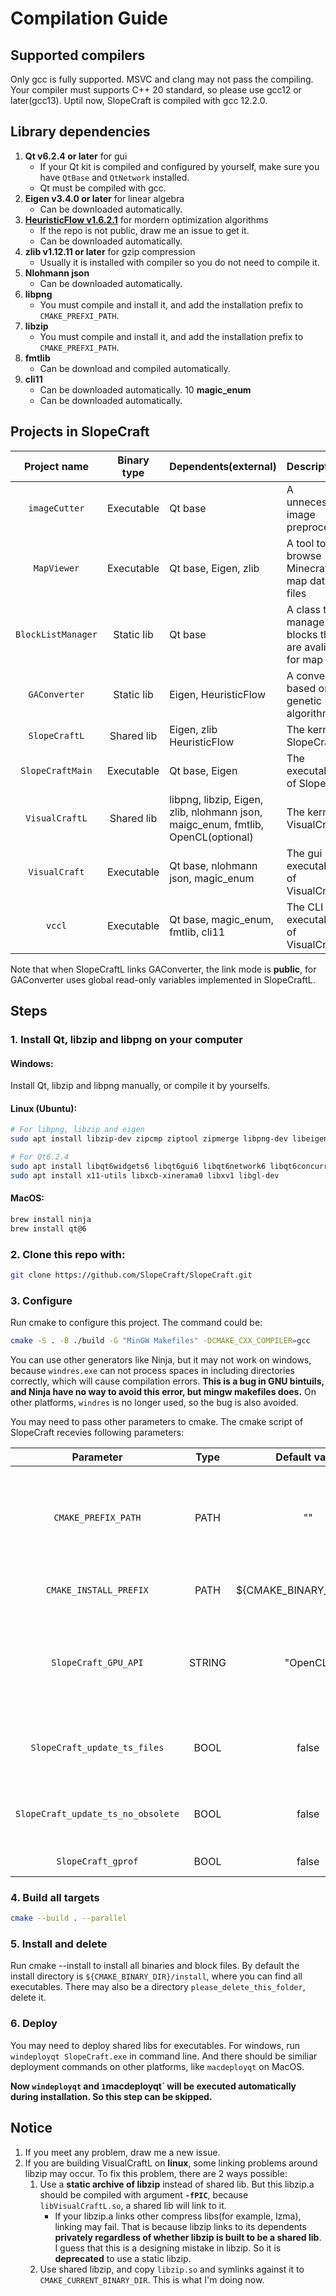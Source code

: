 # Compilation Guide

## Supported compilers

Only gcc is fully supported. MSVC and clang may not pass the compiling. Your compiler must supports C++ 20 standard, so please use gcc12 or later(gcc13). Uptil now, SlopeCraft is compiled with gcc 12.2.0.

## Library dependencies

1. **Qt v6.2.4 or later** for gui
     - If your Qt kit is compiled and configured by yourself, make sure you have `QtBase` and `QtNetwork` installed.
     - Qt must be compiled with gcc.
2. **Eigen v3.4.0 or later** for linear algebra
      - Can be downloaded automatically.
3. [**HeuristicFlow v1.6.2.1**](github.com/ToKiNoBug/HeuristicFlow.git) for mordern optimization algorithms
      - If the repo is not public, draw me an issue to get it.
      - Can be downloaded automatically.
4. **zlib v1.12.11 or later** for gzip compression
      - Usually it is installed with compiler so you do not need to compile it.
5. **Nlohmann json**
      - Can be downloaded automatically.
6. **libpng**
      - You must compile and install it, and add the installation prefix to `CMAKE_PREFXI_PATH`.
7. **libzip**
      - You must compile and install it, and add the installation prefix to `CMAKE_PREFXI_PATH`.
8. **fmtlib**
      - Can be download and compiled automatically.
9.  **cli11**
    - Can be downloaded automatically.
10 **magic_enum**
    - Can be downloaded automatically.

## Projects in SlopeCraft

|    Project name    | Binary type | Dependents(external)                                                             | Description                                              |
| :----------------: | :---------: | :------------------------------------------------------------------------------- | :------------------------------------------------------- |
|   `imageCutter`    | Executable  | Qt base                                                                          | A unnecessary image preprocesser                         |
|    `MapViewer`     | Executable  | Qt base, Eigen, zlib                                                             | A tool to browse Minecraft map data files                |
| `BlockListManager` | Static lib  | Qt base                                                                          | A class to manage blocks that are avaliable for map arts |
|   `GAConverter`    | Static lib  | Eigen, HeuristicFlow                                                             | A converter based on genetic algorithm                   |
|   `SlopeCraftL`    | Shared lib  | Eigen, zlib HeuristicFlow                                                        | The kernel of SlopeCraft                                 |
|  `SlopeCraftMain`  | Executable  | Qt base, Eigen                                                                   | The executable of SlopeCraft                             |
|   `VisualCraftL`   | Shared lib  | libpng, libzip, Eigen, zlib, nlohmann json, maigc_enum, fmtlib, OpenCL(optional) | The kernel of VisualCraft                                |
|   `VisualCraft`    | Executable  | Qt base,  nlohmann json, magic_enum                                              | The gui executable of VisualCraft                        |
|       `vccl`       | Executable  | Qt base, magic_enum, fmtlib, cli11                                               | The CLI executable of VisualCraft                        |

Note that when SlopeCraftL links GAConverter, the link mode is **public**, for GAConverter uses global read-only variables implemented in SlopeCraftL.

## Steps

### 1. Install Qt, libzip and libpng on your computer

#### Windows:

Install Qt, libzip and libpng manually, or compile it by yourselfs.

#### Linux (Ubuntu):
```bash
# For libpng, libzip and eigen
sudo apt install libzip-dev zipcmp ziptool zipmerge libpng-dev libeigen3-dev

# For Qt6.2.4
sudo apt install libqt6widgets6 libqt6gui6 libqt6network6 libqt6concurrent6 qt6-base-dev qt6-tools-dev-tools qt6-tools-dev qt6-l10n-tools
sudo apt install x11-utils libxcb-xinerama0 libxv1 libgl-dev
```

#### MacOS:
```bash
brew install ninja
brew install qt@6
```

### 2. Clone this repo with:

```bash
git clone https://github.com/SlopeCraft/SlopeCraft.git
```
### 3. Configure
Run cmake to configure this project. The command could be:
```bash
cmake -S . -B ./build -G "MinGW Makefiles" -DCMAKE_CXX_COMPILER=gcc 
```
You can use other generators like Ninja, but it may not work on windows, because `windres.exe` can not process spaces in including directories correctly, which will cause compilation errors. **This is a bug in GNU bintuils, and Ninja have no way to avoid this error, but mingw makefiles does.** On other platforms, `windres` is no longer used, so the bug is also avoided.

You may need to pass other parameters to cmake. The cmake script of SlopeCraft recevies following parameters:

   |             Parameter              |  Type  |        Default value        | Description                                                                    |
   | :--------------------------------: | :----: | :-------------------------: | :----------------------------------------------------------------------------- |
   |        `CMAKE_PREFIX_PATH`         |  PATH  |             ""              | Tell cmake where to find Qt, zlib, libpng, libzip and GPU api sdk(like OpenCL) |
   |       `CMAKE_INSTALL_PREFIX`       |  PATH  | ${CMAKE_BINARY_DIR}/install | Where to install SlopeCraft.                                                   |
   |        `SlopeCraft_GPU_API`        | STRING |          "OpenCL"           | API used to compute. Valid values : OpenCL, None. Metal may be supported.      |
   |    `SlopeCraft_update_ts_files`    |  BOOL  |            false            | Whether to update language files before build                                  |
   | `SlopeCraft_update_ts_no_obsolete` |  BOOL  |            false            | Remove obsolete translations from ts files.                                    |
   |         `SlopeCraft_gprof`         |  BOOL  |            false            | Profile with gprof.                                                            |

### 4. Build all targets
   
```bash
cmake --build . --parallel
```
### 5. Install and delete
   
Run cmake --install to install all binaries and block files. By default the install directory is `${CMAKE_BINARY_DIR}/install`, where you can find all executables. There may also be a directory `please_delete_this_folder`, delete it.

### 6. Deploy
   
You may need to deploy shared libs for executables. For windows, run `windeployqt SlopeCraft.exe` in command line. And there should be similiar deployment commands on other platforms, like `macdeployqt` on MacOS.

**Now `windeployqt` and `1`macdeployqt` will be executed automatically during installation. So this step can be skipped.**

## Notice
1. If you meet any problem, draw me a new issue.
2. If you are building VisualCraftL on **linux**, some linking problems around libzip may occur. To fix this problem, there are 2 ways possible:
   1. Use a **static archive of libzip** instead of shared lib. But this libzip.a should be compiled with argument **`-fPIC`**, because `libVisualCraftL.so`, a shared lib will link to it. 
      - If your libzip.a links other compress libs(for example, lzma), linking may fail. That is because libzip links to its dependents **privately regardless of whether libzip is built to be a shared lib**. I guess that this is a designing mistake in libzip. So it is **deprecated** to use a static libzip.
   2. Use shared libzip, and copy `libzip.so` and symlinks against it to `CMAKE_CURRENT_BINARY_DIR`. This is what I'm doing now.

